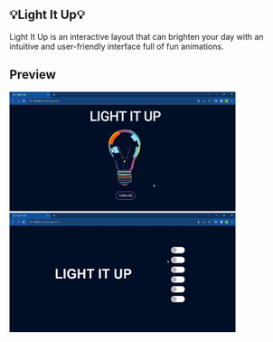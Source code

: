 ## 💡Light It Up💡

Light It Up is an interactive layout that can brighten your day with an intuitive and user-friendly interface full of fun animations.

## Preview
<div style="display: inline_block">
 <img src="assets/page1.gif" width="400px">
 <img src="assets/page2.gif" width="400px">
<div>

